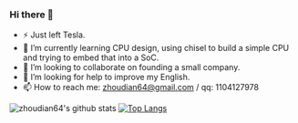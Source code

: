 ### Hi there 👋

- ⚡ Just left Tesla.
- 🌱 I’m currently learning CPU design, using chisel to build a simple CPU and trying to embed that into a SoC.
- 👯 I’m looking to collaborate on founding a small company.
- 🤔 I’m looking for help to improve my English.
- 📫 How to reach me: zhoudian64@gmail.com / qq: 1104127978

![zhoudian64's github stats](https://github-readme-stats.vercel.app/api?username=zhoudian64&show_icons=true&count_private=true)
[![Top Langs](https://github-readme-stats.vercel.app/api/top-langs/?username=zhoudian64)](https://github.com/anuraghazra/github-readme-stats)
